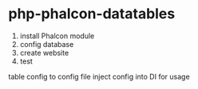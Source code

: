 # php-phalcon-datatables

1. install Phalcon module
2. config database
3. create website
4. test

table config to config file
inject config into DI for usage